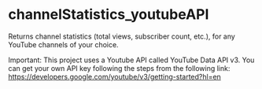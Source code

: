 # channelStatistics_youtubeAPI

Returns channel statistics (total views, subscriber count, etc.), for any YouTube channels of your choice.

Important:
This project uses a Youtube API called YouTube Data API v3. You can get your own API key following the steps from the following link:
https://developers.google.com/youtube/v3/getting-started?hl=en
